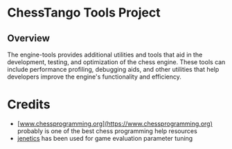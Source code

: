 # ChessTango Tools Project

## Overview
The engine-tools provides additional utilities and tools that aid in the development, testing, and optimization of the chess engine. 
These tools can include performance profiling, debugging aids, and other utilities that help developers improve the engine's functionality and efficiency.


# Credits
- [www.chessprogramming.org](https://www.chessprogramming.org) probably is one of the best chess programming help resources
- [jenetics](https://jenetics.io) has been used for game evaluation parameter tuning

